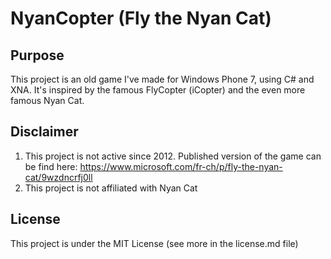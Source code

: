 # NyanCopter (Fly the Nyan Cat)

## Purpose
This project is an old game I've made for Windows Phone 7, using C# and XNA.
It's inspired by the famous FlyCopter (iCopter) and the even more famous Nyan Cat.

## Disclaimer
1. This project is not active since 2012. Published version of the game can be find here:
https://www.microsoft.com/fr-ch/p/fly-the-nyan-cat/9wzdncrfj0ll
2. This project is not affiliated with Nyan Cat

## License
This project is under the MIT License (see more in the license.md file)
